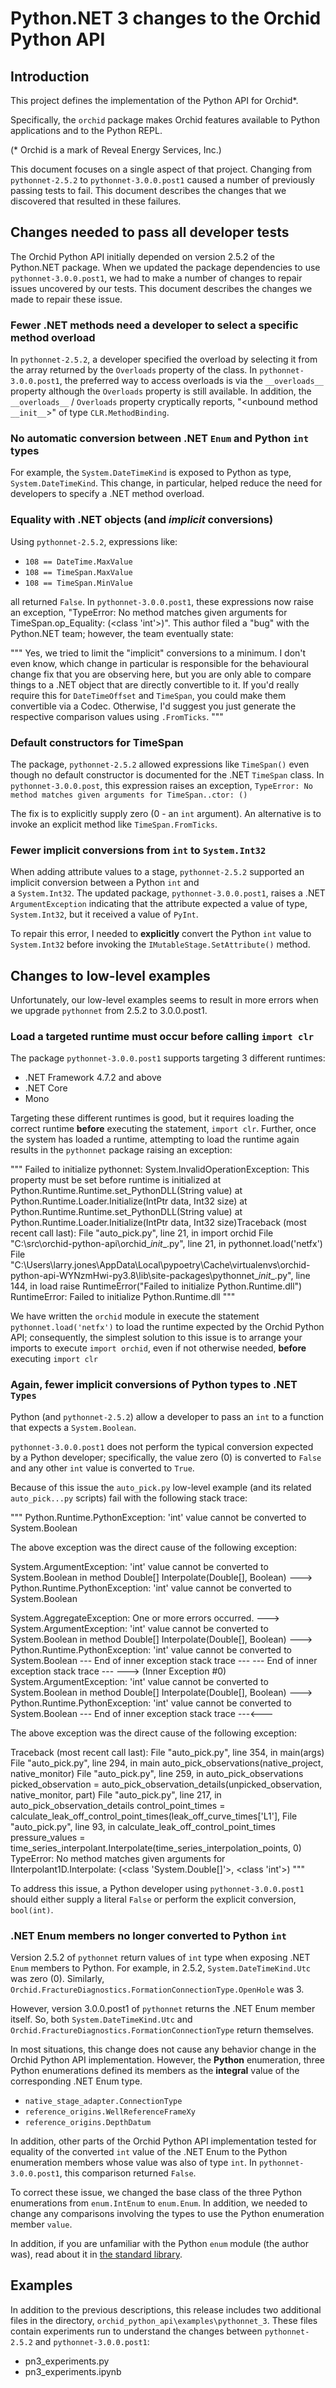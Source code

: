 # Python.NET 3 changes to the Orchid Python API

## Introduction 

This project defines the implementation of the Python API for Orchid*.

Specifically, the `orchid` package makes Orchid features available to Python applications and to the
Python REPL.

(* Orchid is a mark of Reveal Energy Services, Inc.)

This document focuses on a single aspect of that project. Changing from `pythonnet-2.5.2`  to
`pythonnet-3.0.0.post1` caused a number of previously passing tests to fail. This document 
describes the changes that we discovered that resulted in these failures.

## Changes needed to pass all developer tests

The Orchid Python API initially depended on 
version 2.5.2 of the Python.NET package. When we updated the package dependencies to use 
`pythonnet-3.0.0.post1`, we had to make a number of changes to repair issues uncovered by our tests.
This document describes the changes we made to repair these issue.

### Fewer .NET methods need a developer to select a specific method overload

In `pythonnet-2.5.2`, a developer specified the overload by selecting it from the array returned by the `Overloads`
property of the class. In `pythonnet-3.0.0.post1`, the preferred way to access overloads is via the `__overloads__` 
property although the `Overloads` property is still available. In addition, the `__overloads__` / `Overloads` property 
cryptically reports, "<unbound method `__init__`>" of type `CLR.MethodBinding`.
  
### No automatic conversion between .NET `Enum` and Python `int` types 
  
For example, the `System.DateTimeKind` is exposed to Python as type, `System.DateTimeKind`. This change, 
in particular, helped reduce the need for developers to specify a .NET method overload.

### Equality with .NET objects (and _implicit_ conversions)

Using `pythonnet-2.5.2`, expressions like:

- `108 == DateTime.MaxValue`
- `108 == TimeSpan.MaxValue`
- `108 == TimeSpan.MinValue`

all returned `False`. In `pythonnet-3.0.0.post1`, these expressions now raise an exception, 
"TypeError: No method matches given arguments for TimeSpan.op_Equality: (<class 'int'>)". This author filed a "bug"
with the Python.NET team; however, the team eventually state:

"""
Yes, we tried to limit the "implicit" conversions to a minimum. I don't even know, which change in particular is
responsible for the behavioural change fix that you are observing here, but you are only able to compare things to a
.NET object that are directly convertible to it. If you'd really require this for `DateTimeOffset` and `TimeSpan`,
you could make them convertible via a Codec. Otherwise, I'd suggest you just generate the respective comparison
values using `.FromTicks`.
"""

### Default constructors for TimeSpan

The package, `pythonnet-2.5.2` allowed expressions like `TimeSpan()` even though no default constructor is documented
for the .NET `TimeSpan` class. In `pythonnet-3.0.0.post`, this expression raises an exception, 
`TypeError: No method matches given arguments for TimeSpan..ctor: ()`

The fix is to explicitly supply zero (0 - an `int` argument). An alternative is to invoke an explicit method like 
`TimeSpan.FromTicks`.

### Fewer implicit conversions from `int` to `System.Int32`

When adding attribute values to a stage, `pythonnet-2.5.2` supported an implicit conversion between a Python `int` and  
a `System.Int32`. The updated package, `pythonnet-3.0.0.post1`, raises a .NET `ArgumentException` indicating that the 
attribute expected a value of type, `System.Int32`, but it received a value of `PyInt`.

To repair this error, I needed to **explicitly** convert the Python `int` value to `System.Int32` before invoking the 
`IMutableStage.SetAttribute()` method.

## Changes to low-level examples

Unfortunately, our low-level examples seems to result in more errors when we upgrade `pythonnet` from 2.5.2 to 
3.0.0.post1. 

### Load a targeted runtime must occur before calling `import clr`

The package `pythonnet-3.0.0.post1` supports targeting 3 different runtimes:

- .NET Framework 4.7.2 and above
- .NET Core
- Mono

Targeting these different runtimes is good, but it requires loading the correct runtime **before** executing the 
statement, `import clr`. Further, once the system has loaded a runtime, attempting to load the runtime again results
in the `pythonnet` package raising an exception:

"""
Failed to initialize pythonnet: System.InvalidOperationException: This property must be set before runtime is initialized
   at Python.Runtime.Runtime.set_PythonDLL(String value)
   at Python.Runtime.Loader.Initialize(IntPtr data, Int32 size)
   at Python.Runtime.Runtime.set_PythonDLL(String value)
   at Python.Runtime.Loader.Initialize(IntPtr data, Int32 size)Traceback (most recent call last):
  File "auto_pick.py", line 21, in <module>
    import orchid
  File "C:\src\orchid-python-api\orchid\__init__.py", line 21, in <module>
    pythonnet.load('netfx')
  File "C:\Users\larry.jones\AppData\Local\pypoetry\Cache\virtualenvs\orchid-python-api-WYNzmHwi-py3.8\lib\site-packages\pythonnet\__init__.py", line 144, in load
    raise RuntimeError("Failed to initialize Python.Runtime.dll")
RuntimeError: Failed to initialize Python.Runtime.dll
"""

We have written the `orchid` module in execute the statement `pythonnet.load('netfx')` to load the runtime expected
by the Orchid Python API; consequently, the simplest solution to this issue is to arrange your imports to execute
`import orchid`, even if not otherwise needed, **before** executing `import clr`

### Again, fewer implicit conversions of Python types to .NET `Types`

Python (and `pythonnet-2.5.2`) allow a developer to pass an `int` to a function that expects a `System.Boolean`. 

`pythonnet-3.0.0.post1` does not perform the typical conversion expected by a Python developer; specifically, the value 
zero (0) is converted to `False` and any other `int` value is converted to `True`.

Because of this issue the `auto_pick.py` low-level example (and its related `auto_pick...py` scripts) fail with the 
following stack trace:

"""
Python.Runtime.PythonException: 'int' value cannot be converted to System.Boolean

The above exception was the direct cause of the following exception:

System.ArgumentException: 'int' value cannot be converted to System.Boolean in method Double[] Interpolate(Double[], Boolean) ---> Python.Runtime.PythonException: 'int' value cannot be converted to System.Boolean

System.AggregateException: One or more errors occurred. ---> System.ArgumentException: 'int' value cannot be converted to System.Boolean in method Double[] Interpolate(Double[], Boolean) ---> Python.Runtime.PythonException: 'int' value cannot be converted to System.Boolean
   --- End of inner exception stack trace ---
   --- End of inner exception stack trace ---
---> (Inner Exception #0) System.ArgumentException: 'int' value cannot be converted to System.Boolean in method Double[] Interpolate(Double[], Boolean) ---> Python.Runtime.PythonException: 'int' value cannot be converted to System.Boolean
   --- End of inner exception stack trace ---<---


The above exception was the direct cause of the following exception:

Traceback (most recent call last):
  File "auto_pick.py", line 354, in <module>
    main(args)
  File "auto_pick.py", line 294, in main
    auto_pick_observations(native_project, native_monitor)
  File "auto_pick.py", line 259, in auto_pick_observations
    picked_observation = auto_pick_observation_details(unpicked_observation, native_monitor, part)
  File "auto_pick.py", line 217, in auto_pick_observation_details
    control_point_times = calculate_leak_off_control_point_times(leak_off_curve_times['L1'],
  File "auto_pick.py", line 93, in calculate_leak_off_control_point_times
    pressure_values = time_series_interpolant.Interpolate(time_series_interpolation_points, 0)
TypeError: No method matches given arguments for IInterpolant1D.Interpolate: (<class 'System.Double[]'>, <class 'int'>)
"""

To address this issue, a Python developer using `pythonnet-3.0.0.post1` should either supply a literal `False` or 
perform the explicit conversion, `bool(int)`.

### .NET Enum members no longer converted to Python `int`

Version 2.5.2 of `pythonnet` return values of `int` type when exposing .NET `Enum` members to Python. For example, in 
2.5.2, `System.DateTimeKind.Utc` was zero (0). Similarly, `Orchid.FractureDiagnostics.FormationConnectionType.OpenHole`
was 3. 

However, version 3.0.0.post1 of `pythonnet` returns the .NET Enum member itself. So, both `System.DateTimeKind.Utc` and
`Orchid.FractureDiagnostics.FormationConnectionType` return themselves. 

In most situations, this change does not cause any behavior change in the Orchid Python API implementation. However,
the **Python** enumeration, three Python enumerations defined its members as the **integral** value of the 
corresponding .NET Enum type.

- `native_stage_adapter.ConnectionType`
- `reference_origins.WellReferenceFrameXy`
- `reference_origins.DepthDatum`

In addition, other parts of the Orchid Python API implementation tested for equality of the converted `int` value of
the .NET Enum to the Python enumeration members whose value was also of type `int`. In `pythonnet-3.0.0.post1`, this
comparison returned `False`. 

To correct these issue, we changed the base class of the three Python enumerations from `enum.IntEnum` to `enum.Enum`. 
In addition, we needed to change any comparisons involving the types to use the Python enumeration member `value`.

In addition, if you are unfamiliar with the Python `enum` module (the author was), read about it in 
[the standard library](https://docs.python.org/3.8/library/enum.html).

## Examples

In addition to the previous descriptions, this release includes two additional files in the directory, 
`orchid_python_api\examples\pythonnet_3`. These files contain experiments run to understand the changes between 
`pythonnet-2.5.2` and `pythonnet-3.0.0.post1`:

- pn3_experiments.py
- pn3_experiments.ipynb
  